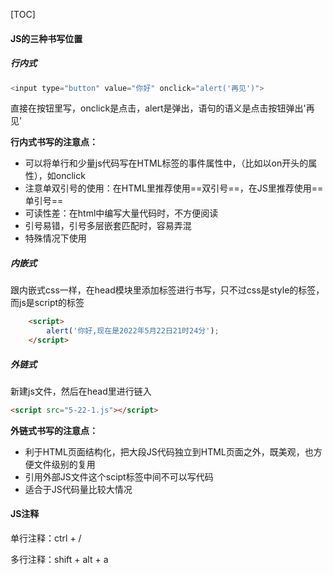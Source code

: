 [TOC]



#### JS的三种书写位置

##### 行内式

```js
<input type="button" value="你好" onclick="alert('再见')">
```

直接在按钮里写，onclick是点击，alert是弹出，语句的语义是点击按钮弹出'再见'

**行内式书写的注意点：**

+ 可以将单行和少量js代码写在HTML标签的事件属性中，（比如以on开头的属性），如onclick
+ 注意单双引号的使用：在HTML里推荐使用==双引号==，在JS里推荐使用==单引号==
+ 可读性差：在html中编写大量代码时，不方便阅读
+ 引号易错，引号多层嵌套匹配时，容易弄混
+ 特殊情况下使用



##### 内嵌式

跟内嵌式css一样，在head模块里添加标签进行书写，只不过css是style的标签，而js是script的标签

```html
	<script>
        alert('你好,现在是2022年5月22日21时24分');
    </script>
```



##### 外链式

新建js文件，然后在head里进行链入

```html
<script src="5-22-1.js"></script>
```

**外链式书写的注意点：**

+ 利于HTML页面结构化，把大段JS代码独立到HTML页面之外，既美观，也方便文件级别的复用
+ 引用外部JS文件这个scipt标签中间不可以写代码
+ 适合于JS代码量比较大情况



#### JS注释

单行注释：ctrl + /

多行注释：shift + alt + a